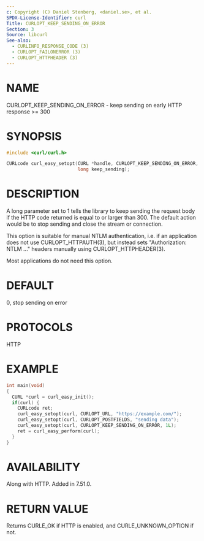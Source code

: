 ```yaml
---
c: Copyright (C) Daniel Stenberg, <daniel.se>, et al.
SPDX-License-Identifier: curl
Title: CURLOPT_KEEP_SENDING_ON_ERROR
Section: 3
Source: libcurl
See-also:
  - CURLINFO_RESPONSE_CODE (3)
  - CURLOPT_FAILONERROR (3)
  - CURLOPT_HTTPHEADER (3)
---
```


# NAME

CURLOPT_KEEP_SENDING_ON_ERROR - keep sending on early HTTP response \>= 300

# SYNOPSIS

~~~c
#include <curl/curl.h>

CURLcode curl_easy_setopt(CURL *handle, CURLOPT_KEEP_SENDING_ON_ERROR,
                          long keep_sending);
~~~

# DESCRIPTION

A long parameter set to 1 tells the library to keep sending the request body
if the HTTP code returned is equal to or larger than 300. The default action
would be to stop sending and close the stream or connection.

This option is suitable for manual NTLM authentication, i.e. if an application
does not use CURLOPT_HTTPAUTH(3), but instead sets "Authorization: NTLM ..."
headers manually using CURLOPT_HTTPHEADER(3).

Most applications do not need this option.

# DEFAULT

0, stop sending on error

# PROTOCOLS

HTTP

# EXAMPLE

~~~c
int main(void)
{
  CURL *curl = curl_easy_init();
  if(curl) {
    CURLcode ret;
    curl_easy_setopt(curl, CURLOPT_URL, "https://example.com/");
    curl_easy_setopt(curl, CURLOPT_POSTFIELDS, "sending data");
    curl_easy_setopt(curl, CURLOPT_KEEP_SENDING_ON_ERROR, 1L);
    ret = curl_easy_perform(curl);
  }
}
~~~

# AVAILABILITY

Along with HTTP. Added in 7.51.0.

# RETURN VALUE

Returns CURLE_OK if HTTP is enabled, and CURLE_UNKNOWN_OPTION if not.
